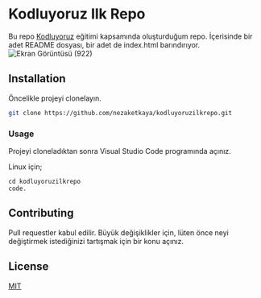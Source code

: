 # Kodluyoruz Ilk Repo
Bu repo [Kodluyoruz](https://www.kodluyoruz.org) eğitimi kapsamında oluşturduğum repo. İçerisinde bir adet README dosyası, bir adet de index.html barındırıyor.
![Ekran Görüntüsü (922)](https://github.com/nezaketkaya/kodluyoruzilkrepo/assets/94640744/fceaff9c-bd0f-4cd1-a6b0-fb59e7f3904b)

## Installation
Öncelikle projeyi clonelayın.
```bash
git clone https://github.com/nezaketkaya/kodluyoruzilkrepo.git
```
### Usage
Projeyi cloneladıktan sonra Visual Studio Code programında açınız.

Linux için;
```Linux
cd kodluyoruzilkrepo
code.
```
## Contributing
Pull requestler kabul edilir. Büyük değişiklikler için, lüten önce neyi değiştirmek istediğinizi tartışmak için bir konu açınız.

## License
[MIT](https://choosealicense.com/licenses/mit/)
